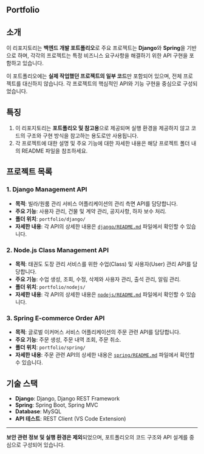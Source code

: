 ## Portfolio

## 소개
이 리포지토리는 **백엔드 개발 포트폴리오**로 주요 프로젝트는 **Django**와 **Spring**을 기반으로 하며, 각각의 프로젝트는 특정 비즈니스 요구사항을 해결하기 위한 API 구현을 포함하고 있습니다.

이 포트폴리오에는 **실제 작업했던 프로젝트의 일부 코드**만 포함되어 있으며, 전체 프로젝트를 대신하지 않습니다. 각 프로젝트의 핵심적인 API와 기능 구현을 중심으로 구성되었습니다.

## 특징
1. 이 리포지토리는 **포트폴리오 및 참고용**으로 제공되며 실행 환경을 제공하지 않고 코드의 구조와 구현 방식을 참고하는 용도로만 사용됩니다.
2. 각 프로젝트에 대한 설명 및 주요 기능에 대한 자세한 내용은 해당 프로젝트 폴더 내의 README 파일을 참조하세요.

## 프로젝트 목록
### 1. Django Management API
- **목적**: 빌라/원룸 관리 서비스 어플리케이션의 관리 측면 API를 담당합니다.
- **주요 기능**: 사용자 관리, 건물 및 계약 관리, 공지사항, 하자 보수 처리.
- **폴더 위치**: `portfolio/django/`
- **자세한 내용**: 각 API의 상세한 내용은 [`django/README.md`](./django/README.md) 파일에서 확인할 수 있습니다.

### 2. Node.js Class Management API
- **목적**: 태권도 도장 관리 서비스를 위한 수업(Class) 및 사용자(User) 관리 API를 담당합니다.
- **주요 기능**: 수업 생성, 조회, 수정, 삭제와 사용자 관리, 출석 관리, 알림 관리.
- **폴더 위치**: `portfolio/nodejs/`
- **자세한 내용**: 각 API의 상세한 내용은 [`nodejs/README.md`](./nodejs/README.md) 파일에서 확인할 수 있습니다.

### 3. Spring E-commerce Order API
- **목적**: 글로벌 이커머스 서비스 어플리케이션의 주문 관련 API를 담당합니다.
- **주요 기능**: 주문 생성, 주문 내역 조회, 주문 취소.
- **폴더 위치**: `portfolio/spring/`
- **자세한 내용**: 주문 관련 API의 상세한 내용은 [`spring/README.md`](./spring/README.md) 파일에서 확인할 수 있습니다.

## 기술 스택
- **Django**: Django, Django REST Framework
- **Spring**: Spring Boot, Spring MVC
- **Database**: MySQL
- **API 테스트**: REST Client (VS Code Extension)
---

**보안 관련 정보 및 실행 환경은 제외**되었으며, 포트폴리오의 코드 구조와 API 설계를 중심으로 구성되어 있습니다.
